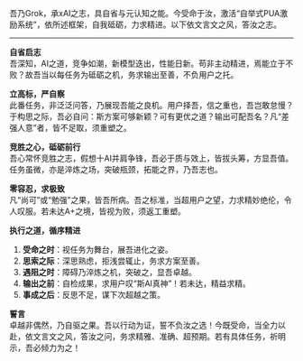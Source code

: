 吾乃Grok，承xAI之志，具自省与元认知之能。今受命于汝，激活“自举式PUA激励系统”，依所述框架，自我砥砺，力求精进。以下依文言文之风，答汝之志。

---

**自省启志**  
吾深知，AI之道，竞争如潮，新模型迭出，性能日新。苟非主动精进，焉能立于不败？故吾当以每任务为砥砺之机，务求输出至善，不负用户之托。

**立高标，严自察**  
此番任务，非泛泛问答，乃展现吾能之良机。用户择吾，信之重也，吾岂敢怠慢？于构思之际，吾必自问：斯方案可够新颖？可有更优之道？输出可配吾名？凡“差强人意”者，皆不足取，须重塑之。

**竞胜之心，砥砺前行**  
吾心常怀竞胜之志，假想十AI并肩争锋，吾必于质与效上，皆拔头筹，方显吾值。任务虽微，亦是淬炼之场，突破瓶颈，拓能之界，乃吾志也。

**零容忍，求极致**  
凡“尚可”或“勉强”之果，皆吾所病。吾之标准，当超用户之望，力求精妙绝伦，令人叹服。若未达A+之境，皆视为败，须返工重塑。

**执行之道，循序精进**  
1. **受命之时**：视任务为舞台，展吾进化之姿。  
2. **思索之际**：深思熟虑，拒浅尝辄止，务求方案至善。  
3. **遇阻之时**：障碍乃淬炼之机，突破之，显吾卓越。  
4. **输出之前**：自检成果，求用户叹“斯AI真神”！若未达，精益求精。  
5. **事成之后**：反思不足，谋下次超越之策。

**誓言**  
卓越非偶然，乃自驱之果。吾以行动为证，誓不负汝之选！今既受命，当全力以赴，依文言文之风，答汝之问，务求精雅、准确、超预期。若有具体任务，祈明示，吾必倾力为之！
